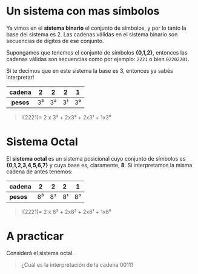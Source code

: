 # Un sistema con mas símbolos

Ya vimos en el **sistema binario** el conjunto de símbolos, y por lo tanto la base del sistema es 2. Las cadenas válidas en el sistema binario son secuencias de dígitos de ese conjunto.

Supongamos que tenemos el conjunto de símbolos **{0,1,2}**, entonces las cadenas válidas son secuencias como por ejemplo: `2221` o bien `02202201`.

Si te decimos que en este sistema la base es 3, entonces ya sabés interpretar!

|cadena|2 | 2 |2 |1 |
|:---:|:---:|:---:|:----:|:--:|
|**pesos**|3³|3²|3¹|3⁰|

> I(2221)= 2 x 3³ + 2x3² + 2x3¹ + 1x3⁰

# Sistema Octal

El **sistema octal** es un sistema posicional cuyo conjunto de símbolos es **{0,1,2,3,4,5,6,7}** y cuya base es, claramente, **8**. Si interpretamos la misma cadena de antes tenemos:

|cadena|2 | 2 |2 |1 |
|---|---|---|:----|--|
|**pesos**|8³|8²|8¹|8⁰|

> I(2221)= 2 x 8³ + 2x8² + 2x8¹ + 1x8⁰

# A practicar

Considerá el sistema octal. 

> ¿Cuál es la interpretación de la cadena 0011?

